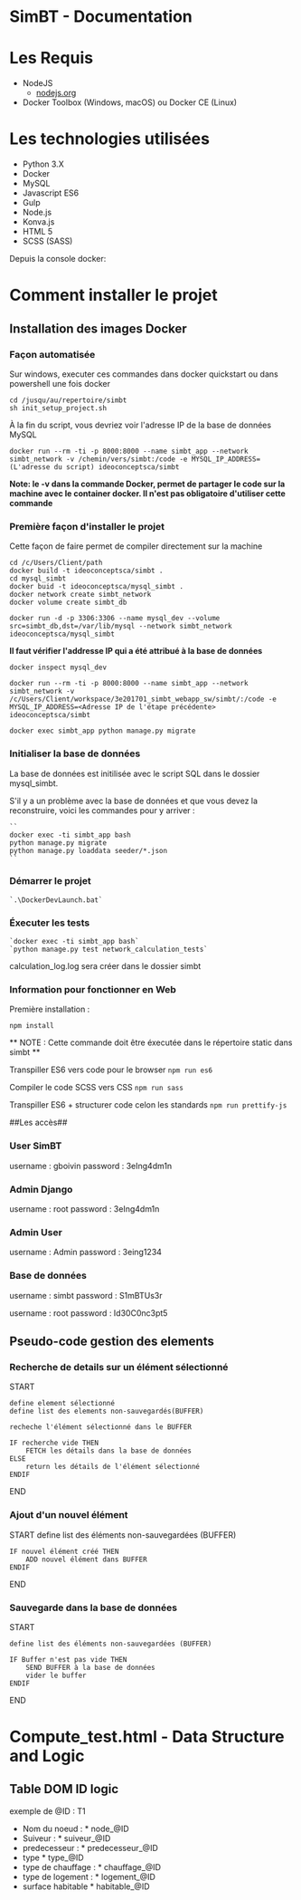# SimBT - Documentation #

# Les Requis 

* NodeJS
    * [nodejs.org](https://nodejs.org/en/download/current/)
* Docker Toolbox (Windows, macOS) ou Docker CE (Linux)

# Les technologies utilisées

* Python 3.X
* Docker
* MySQL
* Javascript ES6
* Gulp
* Node.js
* Konva.js
* HTML 5
* SCSS (SASS)

Depuis la console docker:
 
# Comment installer le projet

## Installation des images Docker

### Façon automatisée ###

Sur windows, executer ces commandes dans docker quickstart ou dans powershell une fois docker 

    cd /jusqu/au/repertoire/simbt
    sh init_setup_project.sh

À la fin du script, vous devriez voir l'adresse IP de la base de données MySQL

    docker run --rm -ti -p 8000:8000 --name simbt_app --network simbt_network -v /chemin/vers/simbt:/code -e MYSQL_IP_ADDRESS=(L'adresse du script) ideoconceptsca/simbt 

**Note: le -v dans la commande Docker, permet de partager le code sur la machine avec le container docker. Il n'est pas obligatoire d'utiliser cette commande**

### Première façon d'installer le projet

Cette façon de faire permet de compiler directement sur la machine
```
cd /c/Users/Client/path
docker build -t ideoconceptsca/simbt .
cd mysql_simbt
docker buid -t ideoconceptsca/mysql_simbt .
docker network create simbt_network
docker volume create simbt_db

docker run -d -p 3306:3306 --name mysql_dev --volume src=simbt_db,dst=/var/lib/mysql --network simbt_network ideoconceptsca/mysql_simbt
```

**Il faut vérifier l'addresse IP qui a été attribué à la base de données**

```
docker inspect mysql_dev
```

```
docker run --rm -ti -p 8000:8000 --name simbt_app --network simbt_network -v /c/Users/Client/workspace/3e201701_simbt_webapp_sw/simbt/:/code -e MYSQL_IP_ADDRESS=<Adresse IP de l'étape précédente> ideoconceptsca/simbt

docker exec simbt_app python manage.py migrate
```


### Initialiser la base de données ###

La base de données est initilisée avec le script SQL dans le dossier mysql_simbt.

S'il y a un problème avec la base de données et que vous devez la reconstruire, voici les commandes pour y arriver :

    ``
    docker exec -ti simbt_app bash
    python manage.py migrate
    python manage.py loaddata seeder/*.json
    ``

### Démarrer le projet ###

	`.\DockerDevLaunch.bat`

### Éxecuter les tests ###

	`docker exec -ti simbt_app bash`
	`python manage.py test network_calculation_tests`

calculation_log.log sera créer dans le dossier simbt

### Information pour fonctionner en Web ###

Première installation :

`npm install`

** NOTE : Cette commande doit être éxecutée dans le répertoire static dans simbt **

Transpiller ES6 vers code pour le browser
`npm run es6`

Compiler le code SCSS vers CSS
`npm run sass`

Transpiller ES6 + structurer code celon les standards
`npm run prettify-js` 

##Les accès##

### User SimBT ###

username : gboivin
password : 3eIng4dm1n

### Admin Django ###

username : root
password : 3eIng4dm1n

### Admin User ###

username : Admin
password : 3eing1234

### Base de données ###

username : simbt
password : S1mBTUs3r

username : root
password : Id30C0nc3pt5

## Pseudo-code gestion des elements ##


### Recherche de details sur un élément sélectionné ###

START

	define element sélectionné
	define list des elements non-sauvegardés(BUFFER)

	recheche l'élément sélectionné dans le BUFFER

	IF recherche vide THEN
		FETCH les détails dans la base de données
	ELSE
		return les détails de l'élément sélectionné
	ENDIF

END

### Ajout d'un nouvel élément ###

START
	define list des éléments non-sauvegardées (BUFFER)

	IF nouvel élément créé THEN
		ADD nouvel élément dans BUFFER
	ENDIF
END

### Sauvegarde dans la base de données ###

START

	define list des éléments non-sauvegardées (BUFFER)

	IF Buffer n'est pas vide THEN
		SEND BUFFER à la base de données
		vider le buffer
	ENDIF

END

# Compute_test.html - Data Structure and Logic #

## Table DOM ID logic ##

exemple de @ID : T1

* Nom du noeud :
		* node_@ID
* Suiveur :
		* suiveur_@ID
* predecesseur :
		* predecesseur_@ID
* type
		* type_@ID
* type de chauffage :
		* chauffage_@ID
* type de logement :
		* logement_@ID
* surface habitable
		* habitable_@ID
